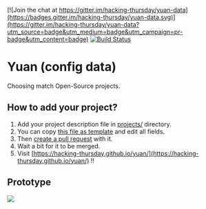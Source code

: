 [![Join the chat at https://gitter.im/hacking-thursday/yuan-data](https://badges.gitter.im/hacking-thursday/yuan-data.svg)](https://gitter.im/hacking-thursday/yuan-data?utm_source=badge&utm_medium=badge&utm_campaign=pr-badge&utm_content=badge)
[![Build Status](https://travis-ci.org/hacking-thursday/yuan-data.svg?branch=master)](https://travis-ci.org/hacking-thursday/yuan-data)

Yuan (config data)
===

Choosing match Open-Source projects.

How to add your project?
---
1. Add your project description file in [projects/](https://github.com/hacking-thursday/yuan-data/tree/master/projects) directory.
2. You can copy [this file as template](https://github.com/hacking-thursday/yuan-data/blob/master/templates/project.yaml) and edit all fields.
3. Then [create a pull request](https://help.github.com/articles/creating-a-pull-request/) with it.
4. Wait a bit for it to be merged.
5. Visit [https://hacking-thursday.github.io/yuan/](https://hacking-thursday.github.io/yuan/) !!

Prototype
---
![](https://raw.githubusercontent.com/hacking-thursday/yuan-data/master/prototype/prototype.jpg)

